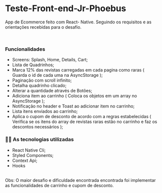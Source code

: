# Teste-Front-end-Jr-Phoebus
App de Ecommerce feito com React- Native. Seguindo os requisitos e as orientações recebidas para o desafio.

<br />

### Funcionalidades

* Screens: Splash, Home, Details, Cart;
* Lista de Quadrinhos;
* Marca 12% das revistas carregadas em cada pagina como raras ( Guarda o id de cada uma na AsyncStorage );
* Paginação com scroll infinito;
* Detalha quadrinho clicado;
* Alterar a quantidade através de Botões;
* Adiciona item ao carrinho ( Coloca os objetos em um array no AsyncStorage );
* Notificação no header e Toast ao adicionar item no carrinho;
* Lista itens enviados ao carrinho;
* Aplica o cupom de desconto de acordo com a regras estabelecidas ( Verifica se os itens do array de revistas raras estão no carrinho e faz os descontos necessários );

### :man_technologist: As tecnologias utilizadas


* React Native Cli;
* Styled Components;
* Context Api;
* Hooks

<br />
  Obs: O maior desafio e dificuldade encontrada encontrada foi implementar as funcionalidades de carrinho e cupom de desconto.
